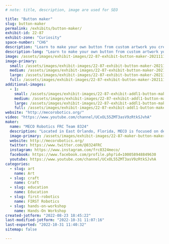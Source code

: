 ```yaml
---
# note: title, description, image are used for SEO

title: "Button maker"
slug: button-maker
permalink: /exhibits/button-maker/
exhibit-id: 22-87
exhibit-zone: "Curiosity"
space-number: "CH6"
description: "Learn to make your own button from custom artwork you create or from exiting artwork we will have."
description-long: "Learn to make your own button from custom artwork you create or from exiting artwork we will have. Note: There is an additional charge for this activity. Part of the proceeds from this activity will benefit the FIRST Robotics club that is running the exhibit."
image: /assets/images/exhibit-images/22-87-exhibit-button-maker-20211114-120447-large.jpg
image-primary: 
  small: /assets/images/exhibit-images/22-87-exhibit-button-maker-20211114-120447-small.jpg
  medium: /assets/images/exhibit-images/22-87-exhibit-button-maker-20211114-120447-medium.jpg
  large: /assets/images/exhibit-images/22-87-exhibit-button-maker-20211114-120447-large.jpg
  full: /assets/images/exhibit-images/22-87-exhibit-button-maker-20211114-120447-full.jpg
additional-images: 
  - 1:
    small: /assets/images/exhibit-images/22-87-exhibit-addl1-button-maker-img-1779-small.jpg
    medium: /assets/images/exhibit-images/22-87-exhibit-addl1-button-maker-img-1779-medium.jpg
    large: /assets/images/exhibit-images/22-87-exhibit-addl1-button-maker-img-1779-large.jpg
    full: /assets/images/exhibit-images/22-87-exhibit-addl1-button-maker-img-1779-full.jpg
website: "http://mecorobotics.org/"
video: "https://www.youtube.com/channel/UCxOL55ZMT3asV9zRtkSJvhA"
maker: 
  name: "MECO Robotics FRC Team 8324"
  description: "Located in East Orlando, Florida, MECO is focused on developing students’ problem solving skills, expanding STEM capabilities, collaborating with others and expanding interest in robotics while teaching practical skills."
  image-primary: /assets/images/exhibit-images/22-87-maker-button-maker-copy-of-meco-patch-3c-med-medium.png
  website: http://mecorobotics.org/
  twitter: https://www.twitter.com/@8324FRC
  instagram: https://www.instagram.com/frc8324meco/
  facebook: https://www.facebook.com/profile.php?id=100058948849630
  youtube: https://www.youtube.com/channel/UCxOL55ZMT3asV9zRtkSJvhA
categories: 
  - slug: art
    name: Art
  - slug: craft
    name: Craft
  - slug: education
    name: Education
  - slug: first-robotics
    name: FIRST Robotics
  - slug: hands-on-workshop
    name: Hands-On Workshop
created-jotform: "2022-08-23 18:45:22"
last-modified-jotform: "2022-10-31 11:07:16"
last-exported: "2022-10-31 11:40:32"
sitemap: false

---
```

